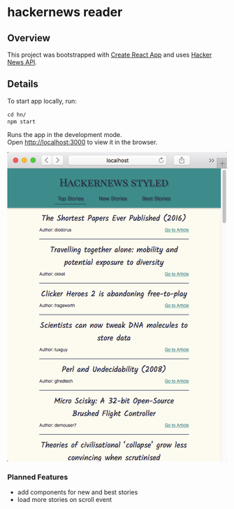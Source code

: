 # hackernews reader

## Overview
This project was bootstrapped with [Create React App](https://github.com/facebookincubator/create-react-app)
and uses [Hacker News API](https://github.com/HackerNews/API).

## Details

To start app locally, run:

```
cd hn/
npm start
```

Runs the app in the development mode.<br>
Open [http://localhost:3000](http://localhost:3000) to view it in the browser.

<img src="hn/public/screenshot-hackernews-app.png" alt="app screenshot">


### Planned Features
- add components for new and best stories
- load more stories on scroll event

